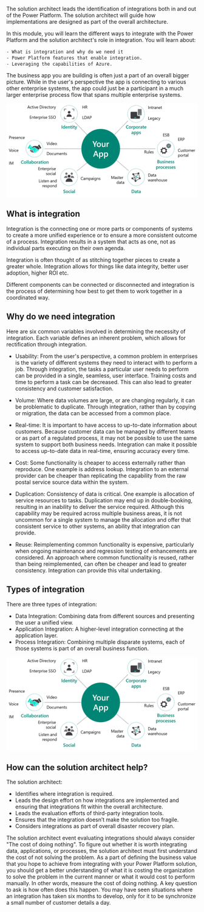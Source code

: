 The solution architect leads the identification of integrations both in and out of the Power Platform. The solution architect will guide how implementations are designed as part of the overall architecture.

In this module, you will learn the different ways to integrate with the Power Platform and the solution architect's role in integration. You will learn about:

    - What is integration and why do we need it
    - Power Platform features that enable integration.
    - Leveraging the capabilities of Azure.

The business app you are building is often just a part of an overall bigger picture. While in the user's perspective the app is connecting to various other enterprise systems, the app could just be a participant in a much larger enterprise process flow that spans multiple enterprise systems.

![Diagram showing that the app is part of a bigger picture.](../media/1-part-of-bigger-picture.png)

## What is integration

Integration is the connecting one or more parts or components of systems to create a more unified experience or to ensure a more consistent outcome of a process. Integration results in a system that acts as one, not as individual parts executing on their own agenda.

Integration is often thought of as stitching together pieces to create a greater whole. Integration allows for things like data integrity, better user adoption, higher ROI etc.

Different components can be connected or disconnected and integration is the process of determining how best to get them to work together in a coordinated way.

## Why do we need integration

Here are six common variables involved in determining the necessity of integration. Each variable defines an inherent problem, which allows for rectification through integration.

- Usability: From the user's perspective, a common problem in enterprises is the variety of different systems they need to interact with to perform a job. Through integration, the tasks a particular user needs to perform can be provided in a single, seamless, user interface. Training costs and time to perform a task can be decreased. This can also lead to greater consistency and customer satisfaction.

- Volume: Where data volumes are large, or are changing regularly, it can be problematic to duplicate. Through integration, rather than by copying or migration, the data can be accessed from a common place.

- Real-time: It is important to have access to up-to-date information about customers. Because customer data can be managed by different teams or as part of a regulated process, it may not be possible to use the same system to support both business needs. Integration can make it possible to access up-to-date data in real-time, ensuring accuracy every time.

- Cost: Some functionality is cheaper to access externally rather than reproduce. One example is address lookup. Integration to an external provider can be cheaper than replicating the capability from the raw postal service source data within the system.

- Duplication: Consistency of data is critical. One example is allocation of service resources to tasks. Duplication may end up in double-booking, resulting in an inability to deliver the service required. Although this capability may be required across multiple business areas, it is not uncommon for a single system to manage the allocation and offer that consistent service to other systems, an ability that integration can provide.

- Reuse: Reimplementing common functionality is expensive, particularly when ongoing maintenance and regression testing of enhancements are considered. An approach where common functionality is reused, rather than being reimplemented, can often be cheaper and lead to greater consistency. Integration can provide this vital undertaking.

## Types of integration

There are three types of integration:

- Data Integration: Combining data from different sources and presenting the user a unified view.
- Application Integration: A higher-level integration connecting at the application layer.
- Process Integration: Combining multiple disparate systems, each of those systems is part of an overall business function.

![Diagram showing the types of integration.](../media/1-part-of-bigger-picture.png)

## How can the solution architect help?

The solution architect:

- Identifies where integration is required.
- Leads the design effort on how integrations are implemented and ensuring that integrations fit within the overall architecture.
- Leads the evaluation efforts of third-party integration tools.
- Ensures that the integration doesn’t make the solution too fragile.
- Considers integrations as part of overall disaster recovery plan.

The solution architect event evaluating integrations should always consider "The cost of doing nothing". To figure out whether it is worth integrating data, applications, or processes, the solution architect must first understand the cost of not solving the problem. As a part of defining the business value that you hope to achieve from integrating with your Power Platform solution, you should get a better understanding of what it is costing the organization to solve the problem in the current manner or what it would cost to perform manually. In other words, measure the cost of doing nothing. A key question to ask is how often does this happen. You may have seen situations where an integration has taken six months to develop, only for it to be synchronize a small number of customer details a day.
